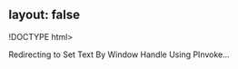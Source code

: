 layout: false
---
!DOCTYPE html>
<html>
	<head>
		<title>Redirecting to Set Text By Window Handle Using PInvoke</title>
  		<link rel="canonical" href="http://improve.dk/set-text-by-handle/"/>
		<meta http-equiv="content-type" content="text/html; charset=utf-8" />
		<meta http-equiv="refresh" content="0;url=http://improve.dk/set-text-by-handle/" />
	</head>
	<body>
		Redirecting to Set Text By Window Handle Using PInvoke...
	</body>
</html>